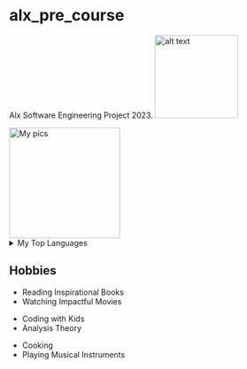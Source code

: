 # alx_pre_course
 Alx Software Engineering Project 2023.
<img src="image url" alt="alt text" title="image Title" width="150"/>

<img alt="My pics" src="https://user-images.githubusercontent.com/121108148/215294524-739aad63-9d80-4d8f-8273-c0d633853d5e.jpg" width="200" height="200">
                                                                                                    


<details>
    <summary> My Top Languages </summary>

    |   RANK          |Specializations
    |----------------:|---------------|
    |     1           |  HTML         |
    |     2           |  CSS          |
    |     3           |  JAVASCRIPT   |
    |     4           |  PHP          |

</details>

## Hobbies
 <ul>
    <li>Reading Inspirational Books</li>
    <li>Watching Impactful Movies</li>
</ul>
<ul>
    <li>Coding with Kids</li>
    <li>Analysis Theory</li>
</ul>
<ul>
    <li>Cooking</li>
    <li>Playing Musical Instruments</li>
</ul>

